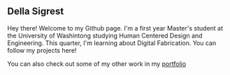 ## Della Sigrest

Hey there! Welcome to my Github page. I'm a first year Master's student at the University of Washintong studying Human Centered Design and Engineering. This quarter, I'm learning about Digital Fabrication. You can follow my projects here!

You can also check out some of my other work in my [portfolio](https://dellasigrest.com/)
